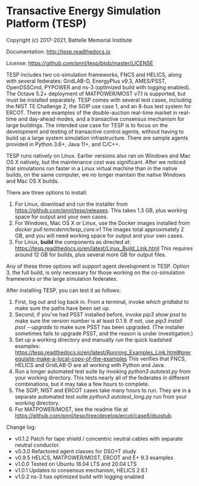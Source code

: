# Transactive Energy Simulation Platform (TESP)

Copyright (c) 2017-2021, Battelle Memorial Institute

Documentation: http://tesp.readthedocs.io

License: https://github.com/pnnl/tesp/blob/master/LICENSE

TESP includes two co-simulation frameworks, FNCS and HELICS,
along with several federates: GridLAB-D, EnergyPlus v9.3, AMES/PSST,
OpenDSSCmd, PYPOWER and ns-3 (optimized build with logging enabled).
The Octave 5.2+ deployment of MATPOWER/MOST v7.1 is supported, but must
be installed separately. TESP comes with several test cases,
including the NIST TE Challenge 2, the SGIP use case 1, and an
8-bus test system for ERCOT. There are examples of the double-auction
real-time market in real-time and day-ahead modes, and a
transactive consensus mechanism for large buildings. The intended
use case for TESP is to focus on the development and testing
of transactive control agents, without having to build up a large
system simulation infrastructure. There are sample agents provided
in Python 3.6+, Java 11+, and C/C++.

TESP runs natively on Linux. Earlier versions also ran on Windows and
Mac OS X natively, but the maintenance cost was significant. After
we noticed that simulations run faster in a Linux virtual machine than
in the native builds, on the same computer, we no longer maintain the
native Windows and Mac OS X builds. 

There are three options to install:

1. For Linux, download and run the installer from
   https://github.com/pnnl/tesp/releases. This takes
   1.3 GB, plus working space for output and your own cases.
2. For Windows, Mac OS X or Linux, use the Docker images
   installed from *docker pull temcderm/tesp_core:v1*
   The images total approximately 2 GB, and you will
   need working space for output and your own cases.
3. For Linux, **build** the components as directed at:
   https://tesp.readthedocs.io/en/latest/Linux_Build_Link.html
   This requires around 12 GB for builds, plus several
   more GB for output files.

Any of these three options will support agent development in TESP.
Option 3, the full build, is only necessary for those working on
the co-simulation frameworks or the large simulation federates.

After installing TESP, you can test it as follows:

1. First, log out and log back in. From a terminal, invoke _which gridlabd_ 
   to make sure the paths have been set up.
2. Second, if you've had PSST installed before, invoke _pip3 show psst_ 
   to make sure the version number is at least 0.1.9.  If not, use 
   _pip3 install psst --upgrade_ to make sure PSST has been upgraded.
   (The installer sometimes fails to upgrade PSST, and the reason
   is under investigation.)
3. Set up a working directory and manually run the quick loadshed examples:
   https://tesp.readthedocs.io/en/latest/Running_Examples_Link.html#prerequisite-make-a-local-copy-of-the-examples
   This verifies that FNCS, HELICS and GridLAB-D are all working
   with Python and Java.
4. Run a longer automated test suite by invoking
   *python3 autotest.py* from your working directory. This tests
   nearly all of the federates in different combinations, but it
   may take a few hours to complete.
5. The SGIP, NIST and ERCOT cases take many hours to run. They
   are in a separate automated test suite *python3 autotest_long.py*
   run from your working directory.
6. For MATPOWER/MOST, see the readme file at https://github.com/pnnl/tesp/tree/develop/ercot/case8/dsostub.

Change log:

- v0.1.2  Patch for tape shield / concentric neutral 
          cables with separate neutral conductor.
- v0.3.0  Refactored agent classes for DSO+T study
- v0.9.5  HELICS, MATPOWER/MOST, ERCOT and E+ 9.3 examples
- v1.0.0  Tested on Ubuntu 18.04 LTS and 20.04 LTS
- v1.0.1  Updates to consensus mechanism, HELICS 2.6.1
- v1.0.2  ns-3 has optimized build with logging enabled
